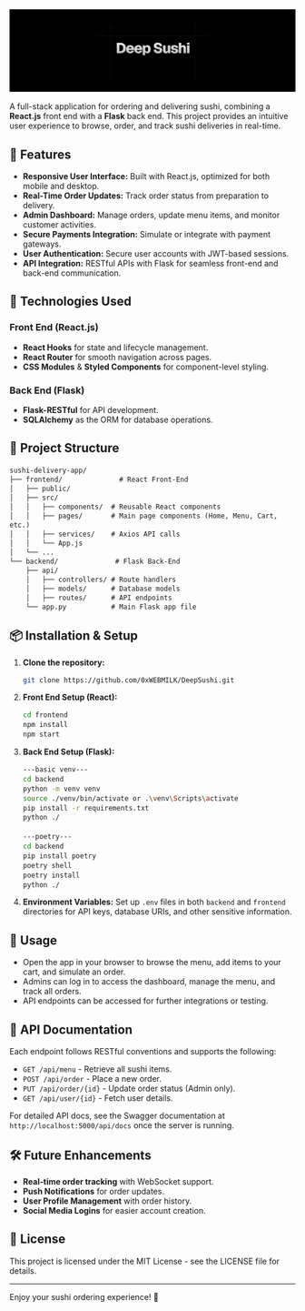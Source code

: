 <img src="./assets/header.png">

A full-stack application for ordering and delivering sushi, combining a **React.js** front end with a **Flask** back end. This project provides an intuitive user experience to browse, order, and track sushi deliveries in real-time.


## 📝 Features

- **Responsive User Interface:** Built with React.js, optimized for both mobile and desktop.
- **Real-Time Order Updates:** Track order status from preparation to delivery.
- **Admin Dashboard:** Manage orders, update menu items, and monitor customer activities.
- **Secure Payments Integration:** Simulate or integrate with payment gateways.
- **User Authentication:** Secure user accounts with JWT-based sessions.
- **API Integration:** RESTful APIs with Flask for seamless front-end and back-end communication.

## 🚀 Technologies Used

### Front End (React.js)
- **React Hooks** for state and lifecycle management.
- **React Router** for smooth navigation across pages.
- **CSS Modules** & **Styled Components** for component-level styling.

### Back End (Flask)
- **Flask-RESTful** for API development.
- **SQLAlchemy** as the ORM for database operations.

## 📂 Project Structure

```plaintext
sushi-delivery-app/
├── frontend/              # React Front-End
│   ├── public/
│   ├── src/
│   │   ├── components/  # Reusable React components
│   │   ├── pages/       # Main page components (Home, Menu, Cart, etc.)
│   │   ├── services/    # Axios API calls
│   │   └── App.js
│   └── ...
└── backend/              # Flask Back-End
    ├── api/
    │   ├── controllers/ # Route handlers
    │   ├── models/      # Database models
    │   ├── routes/      # API endpoints
    └── app.py           # Main Flask app file
```

## 📦 Installation & Setup

1. **Clone the repository:**
   ```bash
   git clone https://github.com/0xWEBMILK/DeepSushi.git
   ```

2. **Front End Setup (React):**
   ```bash
   cd frontend
   npm install
   npm start
   ```

3. **Back End Setup (Flask):**
   ```bash
   ---basic venv---
   cd backend
   python -m venv venv
   source ./venv/bin/activate or .\venv\Scripts\activate
   pip install -r requirements.txt
   python ./

   ---poetry---
   cd backend
   pip install poetry
   poetry shell
   poetry install
   python ./
   ```

4. **Environment Variables:**
   Set up `.env` files in both `backend` and `frontend` directories for API keys, database URIs, and other sensitive information.

## 🔧 Usage

- Open the app in your browser to browse the menu, add items to your cart, and simulate an order.
- Admins can log in to access the dashboard, manage the menu, and track all orders.
- API endpoints can be accessed for further integrations or testing.

## 📜 API Documentation

Each endpoint follows RESTful conventions and supports the following:
- `GET /api/menu` - Retrieve all sushi items.
- `POST /api/order` - Place a new order.
- `PUT /api/order/{id}` - Update order status (Admin only).
- `GET /api/user/{id}` - Fetch user details.

For detailed API docs, see the Swagger documentation at `http://localhost:5000/api/docs` once the server is running.

## 🛠️ Future Enhancements

- **Real-time order tracking** with WebSocket support.
- **Push Notifications** for order updates.
- **User Profile Management** with order history.
- **Social Media Logins** for easier account creation.

## 📜 License

This project is licensed under the MIT License - see the LICENSE file for details.

---

Enjoy your sushi ordering experience! 🍱
